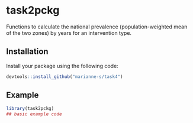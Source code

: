 # task2pckg

<!-- badges: start -->
<!-- badges: end -->

Functions to calculate the national prevalence (population-weighted mean of the two zones) by years for an intervention type.

## Installation

Install your package using the following code:

``` r
devtools::install_github("marianne-s/task4")
```

## Example


``` r
library(task2pckg)
## basic example code
```

